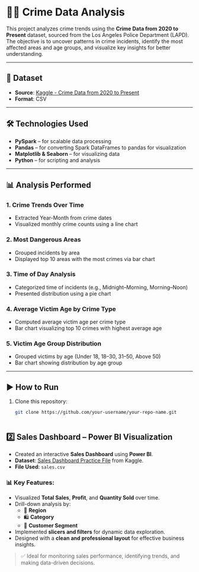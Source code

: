 # 🕵️‍♂️ Crime Data Analysis

This project analyzes crime trends using the **Crime Data from 2020 to Present** dataset, sourced from the Los Angeles Police Department (LAPD). The objective is to uncover patterns in crime incidents, identify the most affected areas and age groups, and visualize key insights for better understanding.

---

## 📂 Dataset

- **Source**: [Kaggle - Crime Data from 2020 to Present](https://www.kaggle.com/datasets/shubhamgupta012/crime-data-from-2020-to-present)
- **Format**: CSV

---

## 🛠️ Technologies Used

- **PySpark** – for scalable data processing
- **Pandas** – for converting Spark DataFrames to pandas for visualization
- **Matplotlib & Seaborn** – for visualizing data
- **Python** – for scripting and analysis

---

## 📊 Analysis Performed

### 1. Crime Trends Over Time
- Extracted Year-Month from crime dates
- Visualized monthly crime counts using a line chart

### 2. Most Dangerous Areas
- Grouped incidents by area
- Displayed top 10 areas with the most crimes via bar chart

### 3. Time of Day Analysis
- Categorized time of incidents (e.g., Midnight–Morning, Morning–Noon)
- Presented distribution using a pie chart

### 4. Average Victim Age by Crime Type
- Computed average victim age per crime type
- Bar chart visualizing top 10 crimes with highest average age

### 5. Victim Age Group Distribution
- Grouped victims by age (Under 18, 18–30, 31–50, Above 50)
- Bar chart showing distribution by age group

---

## ▶️ How to Run

1. Clone this repository:
   ```bash
   git clone https://github.com/your-username/your-repo-name.git

   

## 2️⃣ Sales Dashboard – Power BI Visualization

- Created an interactive **Sales Dashboard** using **Power BI**.
- **Dataset**: [Sales Dashboard Practice File](https://www.kaggle.com/datasets/ahmedeltanani/salesdashboardpracticefile) from Kaggle.
- **File Used**: `sales.csv`

### 📊 Key Features:
- Visualized **Total Sales**, **Profit**, and **Quantity Sold** over time.
- Drill-down analysis by:
  - 📍 **Region**
  - 🛍️ **Category**
  - 👥 **Customer Segment**
- Implemented **slicers and filters** for dynamic data exploration.
- Designed with a **clean and professional layout** for effective business insights.

> ✅ Ideal for monitoring sales performance, identifying trends, and making data-driven decisions.
     

